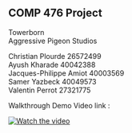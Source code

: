 COMP 476 Project
-------------------------------
Towerborn <br />
Aggressive Pigeon Studios


					
Christian Plourde 26572499 <br />
Ayush Kharade 40042388 <br />
Jacques-Philippe Amiot 40003569<br />
Samer Yazbeck 40049573 <br />
Valentin Perrot 27321775 <br />


Walkthrough Demo Video link :  <br />

[![Watch the video](https://img.youtube.com/vi/q0sTDaf-YjY/1.jpg)](https://youtu.be/q0sTDaf-YjY)

